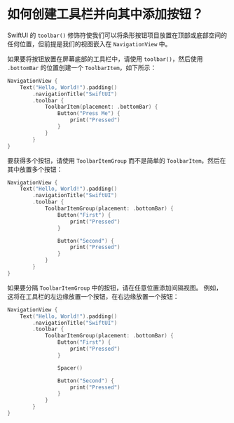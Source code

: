 如何创建工具栏并向其中添加按钮？
===

SwiftUI 的 `toolbar()` 修饰符使我们可以将条形按钮项目放置在顶部或底部空间的任何位置，但前提是我们的视图嵌入在 `NavigationView` 中。

如果要将按钮放置在屏幕底部的工具栏中，请使用 `toolbar()`，然后使用 `.bottomBar` 的位置创建一个 `ToolbarItem`，如下所示：

```swift
NavigationView {
    Text("Hello, World!").padding()
        .navigationTitle("SwiftUI")
        .toolbar {
            ToolbarItem(placement: .bottomBar) {
                Button("Press Me") {
                    print("Pressed")
                }
            }
        }
}
```

要获得多个按钮，请使用 `ToolbarItemGroup` 而不是简单的 `ToolbarItem`，然后在其中放置多个按钮：

```swift
NavigationView {
    Text("Hello, World!").padding()
        .navigationTitle("SwiftUI")
        .toolbar {
            ToolbarItemGroup(placement: .bottomBar) {
                Button("First") {
                    print("Pressed")
                }

                Button("Second") {
                    print("Pressed")
                }
            }
        }
}
```

如果要分隔 `ToolbarItemGroup` 中的按钮，请在任意位置添加间隔视图。 例如，这将在工具栏的左边缘放置一个按钮，在右边缘放置一个按钮：

```swift
NavigationView {
    Text("Hello, World!").padding()
        .navigationTitle("SwiftUI")
        .toolbar {
            ToolbarItemGroup(placement: .bottomBar) {
                Button("First") {
                    print("Pressed")
                }

                Spacer()

                Button("Second") {
                    print("Pressed")
                }
            }
        }
}
```